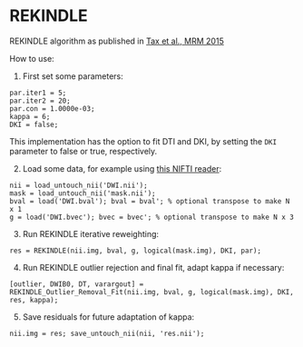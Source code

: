 # REKINDLE
REKINDLE algorithm as published in [Tax et al., MRM 2015](https://onlinelibrary.wiley.com/doi/full/10.1002/mrm.25165)

How to use:

1) First set some parameters:
```
par.iter1 = 5;
par.iter2 = 20;
par.con = 1.0000e-03;
kappa = 6;
DKI = false;
```
This implementation has the option to fit DTI and DKI, by setting the `DKI` parameter to false or true, respectively.

2) Load some data, for example using [this NIFTI reader](https://uk.mathworks.com/matlabcentral/fileexchange/8797-tools-for-nifti-and-analyze-image):
```
nii = load_untouch_nii('DWI.nii');
mask = load_untouch_nii('mask.nii');
bval = load('DWI.bval'); bval = bval'; % optional transpose to make N x 1
g = load('DWI.bvec'); bvec = bvec'; % optional transpose to make N x 3
```

3) Run REKINDLE iterative reweighting:
```
res = REKINDLE(nii.img, bval, g, logical(mask.img), DKI, par);
```

4) Run REKINDLE outlier rejection and final fit, adapt kappa if necessary:
```
[outlier, DWIB0, DT, varargout] = REKINDLE_Outlier_Removal_Fit(nii.img, bval, g, logical(mask.img), DKI, res, kappa);
```

5) Save residuals for future adaptation of kappa:
```
nii.img = res; save_untouch_nii(nii, 'res.nii');
```

